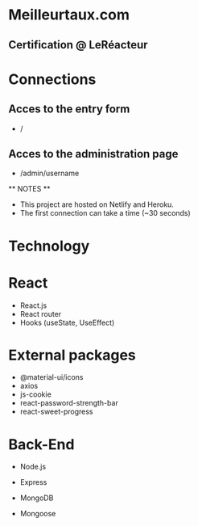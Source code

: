 # Meilleurtaux.com

## Certification @ LeRéacteur

# Connections

## Acces to the entry form

- /

## Acces to the administration page

- /admin/username

** NOTES **

- This project are hosted on Netlify and Heroku.
- The first connection can take a time (~30 seconds)

# Technology

# React

- React.js
- React router
- Hooks (useState, UseEffect)

# External packages

- @material-ui/icons
- axios
- js-cookie
- react-password-strength-bar
- react-sweet-progress

# Back-End

- Node.js
- Express

- MongoDB
- Mongoose
